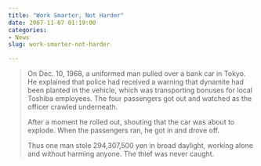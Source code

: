```yaml
---
title: "Work Smarter, Not Harder"
date: 2007-11-07 01:19:00
categories:
- News
slug: work-smarter-not-harder

---
```


<blockquote>On Dec. 10, 1968, a uniformed man pulled over a bank car in Tokyo. He explained that police had received a warning that dynamite had been planted in the vehicle, which was transporting bonuses for local Toshiba employees. The four passengers got out and watched as the officer crawled underneath.

After a moment he rolled out, shouting that the car was about to explode. When the passengers ran, he got in and drove off.

Thus one man stole 294,307,500 yen in broad daylight, working alone and without harming anyone. The thief was never caught.</blockquote>
<blockquote></blockquote>

